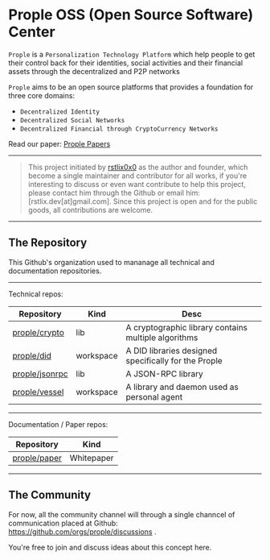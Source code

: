 # Prople OSS (Open Source Software) Center

`Prople` is a `Personalization Technology Platform` which help people to get their control back for their
identities, social activities and their financial assets through the decentralized and P2P networks

`Prople` aims to be an open source platforms that provides a foundation for three core domains:

- `Decentralized Identity` 
- `Decentralized Social Networks`
- `Decentralized Financial through CryptoCurrency Networks`

Read our paper: [Prople Papers](https://github.com/prople/paper)

---

> This project initiated by [rstlix0x0](https://github.com/rstlix0x0) as the author and founder, which become a single maintainer
and contributor for all works, if you're interesting to discuss or even want contribute to help this project, please contact him through
the Github or email him: [rstlix.dev[at]gmail.com]. Since this project is open and for the public goods, all contributions
are welcome.

---

## The Repository

This Github's organization used to mananage all technical and documentation repositories.

---

Technical repos:

|   Repository  |   Kind    |   Desc    |
|   ----------  |   ----    |   ----    |
| [prople/crypto](https://github.com/prople/crypto) | lib   |   A cryptographic library contains multiple algorithms    |
| [prople/did](https://github.com/prople/did) | workspace   |   A DID libraries designed specifically for the Prople    |
| [prople/jsonrpc](https://github.com/prople/jsonrpc) | lib   | A JSON-RPC library  |
| [prople/vessel](https://github.com/prople/vessel) | workspace   | A library and daemon used as personal agent    | 

---

Documentation / Paper repos:

|   Repository  |   Kind    |
|   ----------  |   ----    |
| [prople/paper](https://github.com/prople/paper)   |   Whitepaper  |

---

## The Community

For now, all the community channel will through a single channcel of communication placed at Github: https://github.com/orgs/prople/discussions .

You're free to join and discuss ideas about this concept here.
